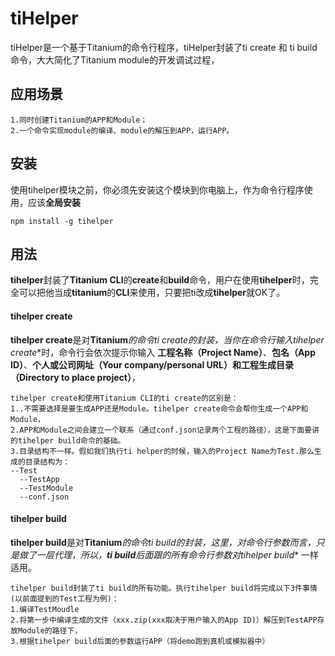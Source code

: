 # tiHelper
tiHelper是一个基于Titanium的命令行程序，tiHelper封装了ti create 和 ti build命令，大大简化了Titanium module的开发调试过程，
	
## 应用场景
	1.同时创建Titanium的APP和Module；
	2.一个命令实现module的编译、module的解压到APP，运行APP。
## 安装
使用tihelper模块之前，你必须先安装这个模块到你电脑上，作为命令行程序使用，应该**全局安装**

```
npm install -g tihelper

```
## 用法
**tihelper**封装了**Titanium CLI**的**create**和**build**命令，用户在使用**tihelper**时，完全可以把他当成**titanium**的**CLI**来使用，只要把ti改成**tihelper**就OK了。

#### tihelper create
**tihelper create**是对**Titanium***的命令**ti create**的封装，当你在命令行输入**tihelper create**时，命令行会依次提示你输入 **工程名称（Project Name）**、**包名（App ID）**、**个人或公司网址（Your company/personal URL）**和**工程生成目录（Directory to place project）**，
	
	tihelper create和使用Titanium CLI的ti create的区别是： 
	1..不需要选择是要生成APP还是Module。tihelper create命令会帮你生成一个APP和Module，
	2.APP和Module之间会建立一个联系（通过conf.json记录两个工程的路径），这是下面要讲的tihelper build命令的基础。
	3.目录结构不一样。假如我们执行ti helper的时候，输入的Project Name为Test.那么生成的目录结构为：
	--Test
   	  --TestApp
   	  --TestModule
   	  --conf.json
   		
#### tihelper build
**tihelper build**是对**Titanium***的命令**ti build**的封装，这里，对命令行参数而言，只是做了一层代理，所以，**ti build**后面跟的所有命令行参数对**tihelper build** 一样适用。

	tihelper build封装了ti build的所有功能。执行tihelper build将完成以下3件事情(以前面提到的Test工程为例)：
	1.编译TestMoudle
	2.将第一步中编译生成的文件（xxx.zip(xxx取决于用户输入的App ID)）解压到TestAPP存放Module的路径下，
	3.根据tihelper build后面的参数运行APP（将demo跑到真机或模拟器中）
	
	


	



	

